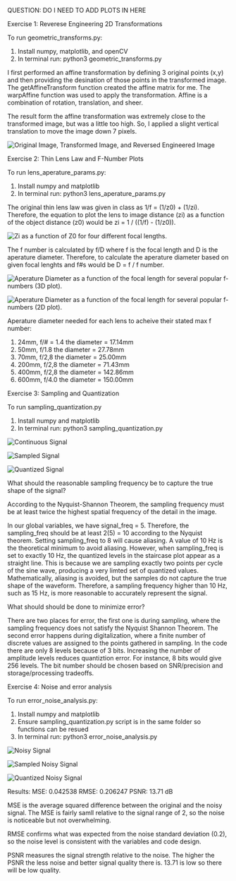 QUESTION: DO I NEED TO ADD PLOTS IN HERE

Exercise 1: Reverese Engineering 2D Transformations

To run geometric_transforms.py: 
1) Install numpy, matplotlib, and openCV
2) In terminal run: python3 geometric_transforms.py 

I first performed an affine transformation by defining 3 original points (x,y) and then providing the desination of those points in the transformed image. The getAffineTransform function created the affine matrix for me. The warpAffine function was used to apply the transformation. Affine is a combination of rotation, translation, and sheer. 

The result form the affine transformation was extremely close to the transformed image, but was a little too high. So, I applied a slight vertical translation to move the image down 7 pixels. 

![Original Image, Transformed Image, and Reversed Engineered Image](readme_images/exercise1.png)

Exercise 2: Thin Lens Law and F-Number Plots 

To run lens_aperature_params.py: 
1) Install numpy and matplotlib
2) In terminal run: python3 lens_aperature_params.py

The original thin lens law was given in class as 1/f = (1/z0) + (1/zi). Therefore, the equation to plot the lens to image distance (zi) as a function of the object distance (z0) would be zi = 1 / ((1/f) - (1/z0)).

![Zi as a function of Z0 for four different focal lengths.](readme_images/camera_parameters_1.png)

The f number is calculated by f/D where f is the focal length and D is the aperature diameter. Therefore, to calculate the aperature diameter based on given focal lenghts and f#s would be D = f / f number. 

![Aperature Diameter as a function of the focal length for several popular f-numbers (3D plot).](readme_images/3d_plot.png)

![Aperature Diameter as a function of the focal length for several popular f-numbers (2D plot).](readme_images/aperature_diameter.png)

Aperature diameter needed for each lens to acheive their stated max f number: 
1) 24mm, f/# = 1.4 the diameter = 17.14mm
2)  50mm, f/1.8 the diameter = 27.78mm
3)  70mm, f/2,8 the diameter = 25.00mm
4) 200mm, f/2,8 the diameter = 71.43mm
5)  400mm, f/2,8 the diameter = 142.86mm
6)  600mm, f/4.0 the diameter = 150.00mm

Exercise 3: Sampling and Quantization 

To run sampling_quantization.py
1) Install numpy and matplotlib 
2) In terminal run: python3 sampling_quantization.py

![Continuous Signal](readme_images/cont_signal.png)

![Sampled Signal](readme_images/sampled_signal.png)

![Quantized Signal](readme_images/quantized_signal.png)

What should the reasonable sampling frequency be to capture the true shape of the signal?

According to the Nyquist-Shannon Theorem, the sampling frequency must be at least twice the highest spatial frequency of the detail in the image. 

In our global variables, we have signal_freq = 5. Therefore, the sampling_freq should be at least 2(5) = 10 according to the Nyquist theorem. Setting sampling_freq to 8 will cause aliasing. A value of 10 Hz is the theoretical minimum to avoid aliasing. However, when sampling_freq is set to exactly 10 Hz, the quantized levels in the staircase plot appear as a straight line. This is because we are sampling exactly two points per cycle of the sine wave, producing a very limted set of quantized values. Mathematically, aliasing is avoided, but the samples do not capture the true shape of the waveform. Therefore, a sampling frequency higher than 10 Hz, such as 15 Hz, is more reasonable to accurately represent the signal. 

What should should be done to minimize error?

There are two places for error, the first one is during sampling, where the sampling frequency does not satisfy the Nyquist Shannon Theorem. The second error happens during digitalization, where a finite number of discrete values are assigned to the points gathered in sampling. In the code there are only 8 levels because of 3 bits. Increasing the number of amplitude levels reduces quantiztion error. For instance, 8 bits would give 256 levels. The bit number should be chosen based on SNR/precision and storage/processing tradeoffs. 

Exercise 4: Noise and error analysis 

To run error_noise_analysis.py: 
1) Install numpy and matplotlib
2) Ensure sampling_quantization.py script is in the same folder so functions can be resued 
3) In terminal run: python3 error_noise_analysis.py

![Noisy Signal](readme_images/noisy_signal.png)

![Sampled Noisy Signal](readme_images/noisy_sample.png)

![Quantized Noisy Signal](readme_images/quantized_signal.png)

Results: 
MSE: 0.042538
RMSE: 0.206247
PSNR: 13.71 dB

MSE is the average squared difference between the original and the noisy signal. The MSE is fairly samll relative to the signal range of 2, so the noise is noticeable but not overwhelming. 

RMSE confirms what was expected from the noise standard deviation (0.2), so the noise level is consistent with the variables and code design. 

PSNR measures the signal strength relative to the noise. The higher the PSNR the less noise and better signal quality there is. 13.71 is low so there will be low quality. 